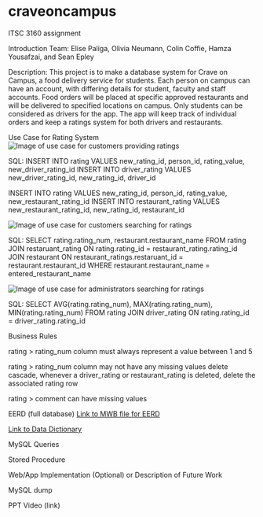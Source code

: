 # craveoncampus
ITSC 3160 assignment

Introduction 
Team: Elise Paliga, Olivia Neumann, Colin Coffie, Hamza Yousafzai, and Sean Epley

Description: 
This project is to make a database system for Crave on Campus, a food delivery service for students. Each person on campus can have an account, with differing details for student, faculty and staff accounts. Food orders will be placed at specific approved restaurants and will be delivered to specified locations on campus. Only students can be considered as drivers for the app. The app will keep track of individual orders and keep a ratings system for both drivers and restaurants.

Use Case for Rating System
![Image of use case for customers providing ratings](https://user-images.githubusercontent.com/48448364/99917466-7b6c7780-2cde-11eb-93f8-8880f195d538.png)

SQL: INSERT INTO rating VALUES new_rating_id, person_id, rating_value, new_driver_rating_id INSERT INTO driver_rating VALUES new_driver_rating_id, new_rating_id, driver_id

INSERT INTO rating VALUES new_rating_id, person_id, rating_value, new_restaurant_rating_id INSERT INTO restaurant_rating VALUES new_restaurant_rating_id, new_rating_id, restaurant_id

![Image of use case for customers searching for ratings](https://user-images.githubusercontent.com/48448364/99917467-7b6c7780-2cde-11eb-8fff-737e9c9663d4.png)

SQL: SELECT rating.rating_num, restaurant.restaurant_name FROM rating JOIN restaruant_rating ON rating.rating_id = restaurant_rating.rating_id JOIN restaurant ON restaurant_ratings.restaruant_id = restaurant.restaurant_id WHERE restaurant.restaurant_name = entered_restaurant_name

![Image of use case for administrators searching for ratings](https://user-images.githubusercontent.com/48448364/99917465-7b6c7780-2cde-11eb-80fe-e26055afca14.png)

SQL: SELECT AVG(rating.rating_num), MAX(rating.rating_num), MIN(rating.rating_num) FROM rating JOIN driver_rating ON rating.rating_id = driver_rating.rating_id


Business Rules

rating > rating_num column must always represent a value between 1 and 5 

rating > rating_num column may not have any missing values delete cascade, whenever a driver_rating or restaurant_rating is deleted, delete the associated rating row 

rating > comment can have missing values

EERD (full database)
[Link to MWB file for EERD](https://github.com/epaliga/craveoncampus/blob/main/Deliverable%202/D%20EERD/Campus%20Eats%20Model.mwb)

[Link to Data Dictionary](https://github.com/epaliga/craveoncampus/tree/main/Deliverable%202/E%20Data%20Dictionary)

MySQL Queries

Stored Procedure

Web/App Implementation (Optional) or Description of Future Work

MySQL dump

PPT Video (link)
